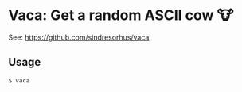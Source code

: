 # Vaca: Get a random ASCII cow 🐮

See: https://github.com/sindresorhus/vaca

## Usage

```
$ vaca
```
